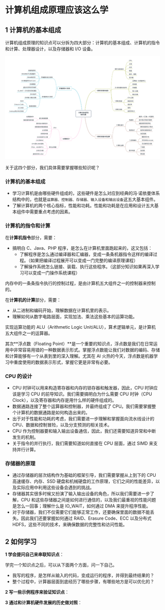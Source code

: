 # 计算机组成原理应该这么学

## 1 计算机的基本组成

计算机组成原理的知识点可以分拆为四大部分：计算机的基本组成、计算机的指令和计算、处理器设计，以及存储器和 I/O 设备。

![Computer Organization Knowledge Map](images/02-knowledge-map.jpg)

关于这四个部分，我们具体需要掌握哪些知识呢？

### 计算机的基本组成

- 学习计算机是由哪些硬件组成的，这些硬件是怎么对应到经典的冯·诺依曼体系结构中的，也就是`运算器、控制器、存储器、输入设备和输出设备`这五大基本组件。
- 了解计算机的两个核心指标，性能和功耗。性能和功耗是在应用和设计五大基本组件中需要重点考虑的因素。

### 计算机的指令和计算

在**计算机指令**部分，需要：

- 搞明白 C、Java、PHP 程序，是怎么在计算机里面跑起来的，这又包括：
  - 了解程序是怎么通过编译器和汇编器，变成一条条机器指令这样的编译过程。（如果把编译过程展开可以变成一门完整的编译原理课程）
  - 了解操作系统怎么链接、装载、执行这些程序。（这部分知识如果再深入学习可以变成一门操作系统课程）

内存中的一条条指令执行的控制过程，是由计算机五大组件之一的控制器来控制的。

在**计算机的计算**部分，需要：

- 从二进制和编码开始，理解数据在计算机里的表示。
- 理解如何从数字电路层面，实现加法、乘法这些基本的运算功能。

实现运算功能的 ALU（Arithmetic Logic Unit/ALU），算术逻辑单元，是计算机五大组件之一的运算器。

其次**浮点数（Floating Point）**是一个重要的知识点，浮点数是我们在日常运用中非常容易用错的一种数据表示形式。掌握浮点数能让我们对数据的编码、存储和计算能够有一个从表到里的深入理解。尤其在 AI 火热的今天，浮点数是机器学习中重度使用的数据表示形式，掌握它更是非常有必要。

### CPU 的设计

- CPU 时钟可以用来构造寄存器和内存的锁存器和触发器，因此，CPU 时钟应该是学习 CPU 的前导知识。我们需要搞明白为什么需要 CPU 时钟（CPU Clock），以及寄存器和内存是用什么样的硬件组成的。
- 数据通路连接了整个运算器和控制器，并最终组成了 CPU。我们需要掌握整个计算机的数据通路是如何构造出来的。
- 出于对于性能和功耗的考虑，我们需要进一步理解和掌握面向流水线设计的 CPU、数据和控制冒险，以及分支预测的相关技术。
- CPU 作为控制器要和输入输出设备通信，因此，我们还需要知道异常和中断发生的机制。
- 关于指令的并行执行，我们需要知道如何直接在 CPU 层面，通过 SIMD 来支持并行计算。

### 存储器的原理

- 通过存储器的层次结构作为基础的框架引导，我们需要掌握从上到下的 CPU 高速缓存、内存、SSD 硬盘和机械硬盘的工作原理，它们之间的性能差异，以及实际应用中利用这些设备会遇到的挑战。
- 存储器其实很多时候又扮演了输入输出设备的角色，所以我们需要进一步了解，CPU 和这些存储器之间是如何进行通信的，以及我们最重视的性能问题是怎么一回事；理解什么是 IO_WAIT，如何通过 DMA 来提升程序性能。
- 对于存储器，我们不仅需要它们能够正常工作，还要确保里面的数据不能丢失。因此我们还要掌握如何通过 RAID、Erasure Code、ECC 以及分布式 HDFS，这些不同的技术，来确保数据的完整性和访问性能。

## 2 如何学习

**1 学会提问自己来串联知识点**：

学完一个知识点之后，可以从下面两个方面，问一下自己。

- 我写的程序，是怎样从输入的代码，变成运行的程序，并得到最终结果的？
- 整个过程中，计算器层面到底经历了哪些步骤，有哪些地方是可以优化的？

**2 写一些示例程序来验证知识点**：

**3 通过和计算机硬件发展的历史做对照**：
